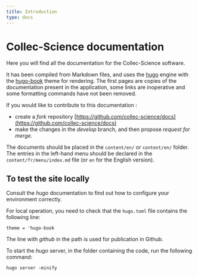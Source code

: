 ```yaml
---
title: Introduction
type: docs
---
```


# Collec-Science documentation

Here you will find all the documentation for the Collec-Science software.

It has been compiled from Markdown files, and uses the [hugo](https://gohugo.io/) engine with the [hugo-book](https://themes.gohugo.io/themes/hugo-book/) theme for rendering. The first pages are copies of the documentation present in the application, some links are inoperative and some formatting commands have not been removed.

If you would like to contribute to this documentation :

- create a _fork_ repository [https://github.com/collec-science/docs](https://github.com/collec-science/docs)
- make the changes in the _develop_ branch, and then propose _request for merge_.

The documents should be placed in the `content/en/` or `content/en/` folder. The entries in the left-hand menu should be declared in the `content/fr/menu/index.md` file (or `en` for the English version).

## To test the site locally

Consult the _hugo_ documentation to find out how to configure your environment correctly.

For local operation, you need to check that the `hugo.toml` file contains the following line:

```
theme = 'hugo-book
```

The line with _github_ in the path is used for publication in Github.

To start the _hugo_ server, in the folder containing the code, run the following command:

```
hugo server -minify
```